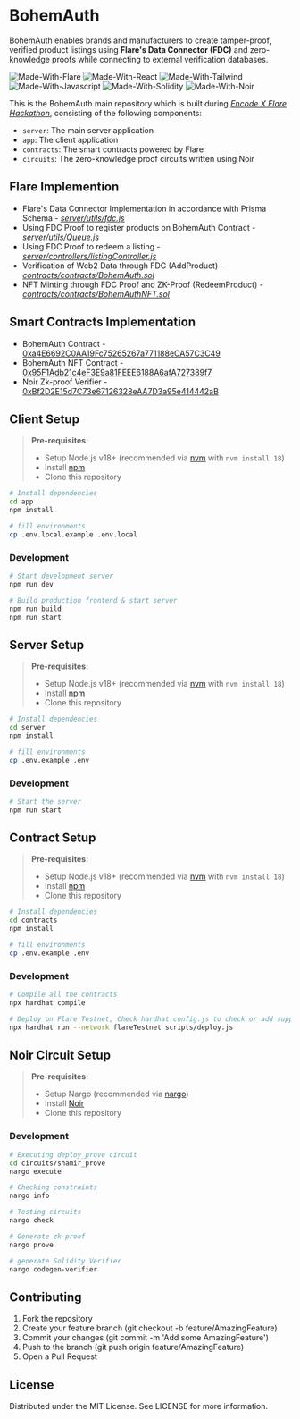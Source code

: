 # BohemAuth

BohemAuth enables brands and manufacturers to create tamper-proof, verified product listings using **Flare's Data Connector (FDC)** and zero-knowledge proofs while connecting to external verification databases.

![Made-With-Flare](https://img.shields.io/badge/MADE%20WITH-Flare-ff2973.svg?colorA=222222&style=for-the-badge&logoWidth=14&logo=flare)
![Made-With-React](https://img.shields.io/badge/MADE%20WITH-NEXT-000000.svg?colorA=222222&style=for-the-badge&logoWidth=14&logo=nextdotjs)
![Made-With-Tailwind](https://img.shields.io/badge/MADE%20WITH-TAILWIND-06B6D4.svg?colorA=222222&style=for-the-badge&logoWidth=14&logo=tailwindcss)
![Made-With-Javascript](https://img.shields.io/badge/MADE%20WITH-Javascript-ffd000.svg?colorA=222222&style=for-the-badge&logoWidth=14&logo=javascript)
![Made-With-Solidity](https://img.shields.io/badge/MADE%20WITH-Solidity-000000.svg?colorA=222222&style=for-the-badge&logoWidth=14&logo=solidity)
![Made-With-Noir](https://img.shields.io/badge/MADE%20WITH-Noir-ffffff.svg?colorA=222222&style=for-the-badge&logoWidth=14&logo=noir)

This is the BohemAuth main repository which is built during _[Encode X Flare Hackathon](https://www.encode.club/flare-hackathon/)_, consisting of the following components:

- `server`: The main server application
- `app`: The client application
- `contracts`: The smart contracts powered by Flare
- `circuits`: The zero-knowledge proof circuits written using Noir

## Flare Implemention

- Flare's Data Connector Implementation in accordance with Prisma Schema - [_server/utils/fdc.js_](https://github.com/Bohemauth/main/blob/9670de75e251fe30418952e57da36b68062827aa/server/utils/fdc.js#L197)
- Using FDC Proof to register products on BohemAuth Contract - [_server/utils/Queue.js_](https://github.com/Bohemauth/main/blob/9670de75e251fe30418952e57da36b68062827aa/server/utils/Queue.js#L73)
- Using FDC Proof to redeem a listing - [_server/controllers/listingController.js_](https://github.com/Bohemauth/main/blob/9670de75e251fe30418952e57da36b68062827aa/server/controllers/listingController.js#L321)
- Verification of Web2 Data through FDC (AddProduct) - [_contracts/contracts/BohemAuth.sol_](https://github.com/Bohemauth/main/blob/d8be52b7bfbdf3a3aca78fe62de76bbef15b7bbf/contracts/contracts/BohemAuth.sol#L56)
- NFT Minting through FDC Proof and ZK-Proof (RedeemProduct) - [_contracts/contracts/BohemAuthNFT.sol_](https://github.com/Bohemauth/main/blob/d8be52b7bfbdf3a3aca78fe62de76bbef15b7bbf/contracts/contracts/BohemAuthNFT.sol#L29)

## Smart Contracts Implementation

- BohemAuth Contract - [0xa4E6692C0AA19Fc75265267a771188eCA57C3C49](https://coston2-explorer.flare.network/address/0xa4E6692C0AA19Fc75265267a771188eCA57C3C49?tab=contract)
- BohemAuth NFT Contract - [0x95F1Adb21c4eF3E9a81FEEE6188A6afA727389f7](https://coston2-explorer.flare.network/token/0x95F1Adb21c4eF3E9a81FEEE6188A6afA727389f7?tab=contract)
- Noir Zk-proof Verifier - [0xBf2D2E15d7C73e67126328eAA7D3a95e414442aB](https://coston2-explorer.flare.network/address/0xBf2D2E15d7C73e67126328eAA7D3a95e414442aB?tab=contract)

## Client Setup

> **Pre-requisites:**
>
> - Setup Node.js v18+ (recommended via [nvm](https://github.com/nvm-sh/nvm) with `nvm install 18`)
> - Install [npm](https://docs.npmjs.com/downloading-and-installing-node-js-and-npm)
> - Clone this repository


```bash
# Install dependencies
cd app
npm install

# fill environments
cp .env.local.example .env.local
```

### Development

```bash
# Start development server
npm run dev

# Build production frontend & start server
npm run build
npm run start
```

## Server Setup

> **Pre-requisites:**
>
> - Setup Node.js v18+ (recommended via [nvm](https://github.com/nvm-sh/nvm) with `nvm install 18`)
> - Install [npm](https://docs.npmjs.com/downloading-and-installing-node-js-and-npm)
> - Clone this repository

```bash
# Install dependencies
cd server
npm install

# fill environments
cp .env.example .env
```

### Development

```bash
# Start the server
npm run start
```

## Contract Setup

> **Pre-requisites:**
>
> - Setup Node.js v18+ (recommended via [nvm](https://github.com/nvm-sh/nvm) with `nvm install 18`)
> - Install [npm](https://docs.npmjs.com/downloading-and-installing-node-js-and-npm)
> - Clone this repository

```bash
# Install dependencies
cd contracts
npm install

# fill environments
cp .env.example .env
```

### Development

```bash
# Compile all the contracts
npx hardhat compile

# Deploy on Flare Testnet, Check hardhat.config.js to check or add supported chains
npx hardhat run --network flareTestnet scripts/deploy.js
```

## Noir Circuit Setup

> **Pre-requisites:**
>
> - Setup Nargo (recommended via [nargo](https://noir-lang.org/docs/getting_started/installation/))
> - Install [Noir](https://noir-lang.org/docs/getting_started/installation/)
> - Clone this repository

### Development

```bash
# Executing deploy_prove circuit
cd circuits/shamir_prove
nargo execute

# Checking constraints
nargo info

# Testing circuits
nargo check

# Generate zk-proof
nargo prove

# generate Solidity Verifier
nargo codegen-verifier
```

## Contributing

1. Fork the repository
2. Create your feature branch (git checkout -b feature/AmazingFeature)
3. Commit your changes (git commit -m 'Add some AmazingFeature')
4. Push to the branch (git push origin feature/AmazingFeature)
5. Open a Pull Request

## License

Distributed under the MIT License. See LICENSE for more information.





